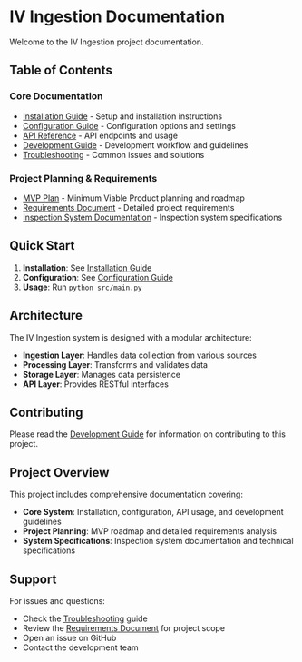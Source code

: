 # IV Ingestion Documentation

Welcome to the IV Ingestion project documentation.

## Table of Contents

### Core Documentation
- [Installation Guide](installation.md) - Setup and installation instructions
- [Configuration Guide](configuration.md) - Configuration options and settings
- [API Reference](api.md) - API endpoints and usage
- [Development Guide](development.md) - Development workflow and guidelines
- [Troubleshooting](troubleshooting.md) - Common issues and solutions

### Project Planning & Requirements
- [MVP Plan](mvp_plan.md) - Minimum Viable Product planning and roadmap
- [Requirements Document](requirements_doc.md) - Detailed project requirements
- [Inspection System Documentation](inspection-system-docs.md) - Inspection system specifications

## Quick Start

1. **Installation**: See [Installation Guide](installation.md)
2. **Configuration**: See [Configuration Guide](configuration.md)
3. **Usage**: Run `python src/main.py`

## Architecture

The IV Ingestion system is designed with a modular architecture:

- **Ingestion Layer**: Handles data collection from various sources
- **Processing Layer**: Transforms and validates data
- **Storage Layer**: Manages data persistence
- **API Layer**: Provides RESTful interfaces

## Contributing

Please read the [Development Guide](development.md) for information on contributing to this project.

## Project Overview

This project includes comprehensive documentation covering:

- **Core System**: Installation, configuration, API usage, and development guidelines
- **Project Planning**: MVP roadmap and detailed requirements analysis
- **System Specifications**: Inspection system documentation and technical specifications

## Support

For issues and questions:
- Check the [Troubleshooting](troubleshooting.md) guide
- Review the [Requirements Document](requirements_doc.md) for project scope
- Open an issue on GitHub
- Contact the development team 